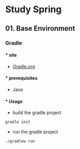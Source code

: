 # Study Spring

## 01. Base Environment

### Gradle

#### * site 
 - [Gradle.org](https://gradle.org/)

#### * prerequisites

 - Java

#### * Usage

 - build the gradle project

```cmd
gradle init
```
 - run the gradle project

```cmd
./gradlew run
```
